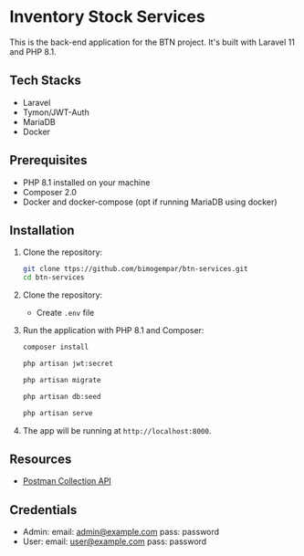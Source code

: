 # Inventory Stock Services

This is the back-end application for the BTN project. It's built with Laravel 11 and PHP 8.1.

## Tech Stacks

-   Laravel
-   Tymon/JWT-Auth
-   MariaDB
-   Docker

## Prerequisites

-   PHP 8.1 installed on your machine
-   Composer 2.0
-   Docker and docker-compose (opt if running MariaDB using docker)

## Installation

1. Clone the repository:

    ```bash
    git clone ttps://github.com/bimogempar/btn-services.git
    cd btn-services
    ```

1. Clone the repository:

    - Create `.env` file

1. Run the application with PHP 8.1 and Composer:

    ```bash
    composer install

    php artisan jwt:secret

    php artisan migrate

    php artisan db:seed

    php artisan serve
    ```

1. The app will be running at `http://localhost:8000`.

## Resources

-   [Postman Collection API](https://rudi-blahok.postman.co/workspace/My-Public-Workspace~6d5b6275-23ee-46ff-8d31-74761ac7484c/collection/16471792-9f507520-970c-4b30-8cea-096114df4523?action=share&creator=16471792)

## Credentials

-   Admin:
    email: admin@example.com
    pass: password
-   User:
    email: user@example.com
    pass: password
